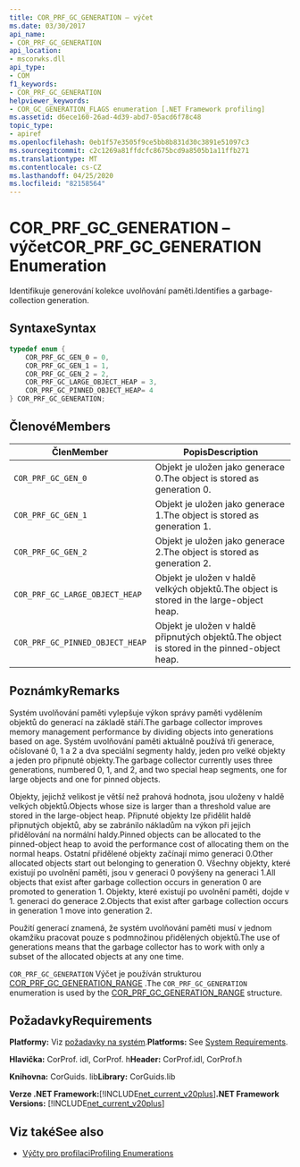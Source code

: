```yaml
---
title: COR_PRF_GC_GENERATION – výčet
ms.date: 03/30/2017
api_name:
- COR_PRF_GC_GENERATION
api_location:
- mscorwks.dll
api_type:
- COM
f1_keywords:
- COR_PRF_GC_GENERATION
helpviewer_keywords:
- COR_GC_GENERATION_FLAGS enumeration [.NET Framework profiling]
ms.assetid: d6ece160-26ad-4d39-abd7-05acd6f78c48
topic_type:
- apiref
ms.openlocfilehash: 0eb1f57e3505f9ce5bb8b831d30c3891e51097c3
ms.sourcegitcommit: c2c1269a81ffdcfc8675bcd9a8505b1a11ffb271
ms.translationtype: MT
ms.contentlocale: cs-CZ
ms.lasthandoff: 04/25/2020
ms.locfileid: "82158564"
---
```

# <a name="cor_prf_gc_generation-enumeration"></a><span data-ttu-id="1af21-102">COR_PRF_GC_GENERATION – výčet</span><span class="sxs-lookup"><span data-stu-id="1af21-102">COR_PRF_GC_GENERATION Enumeration</span></span>
<span data-ttu-id="1af21-103">Identifikuje generování kolekce uvolňování paměti.</span><span class="sxs-lookup"><span data-stu-id="1af21-103">Identifies a garbage-collection generation.</span></span>  
  
## <a name="syntax"></a><span data-ttu-id="1af21-104">Syntaxe</span><span class="sxs-lookup"><span data-stu-id="1af21-104">Syntax</span></span>  
  
```cpp  
typedef enum {  
    COR_PRF_GC_GEN_0 = 0,  
    COR_PRF_GC_GEN_1 = 1,  
    COR_PRF_GC_GEN_2 = 2,  
    COR_PRF_GC_LARGE_OBJECT_HEAP = 3,
    COR_PRF_GC_PINNED_OBJECT_HEAP= 4
} COR_PRF_GC_GENERATION;  
```  
  
## <a name="members"></a><span data-ttu-id="1af21-105">Členové</span><span class="sxs-lookup"><span data-stu-id="1af21-105">Members</span></span>  
  
|<span data-ttu-id="1af21-106">Člen</span><span class="sxs-lookup"><span data-stu-id="1af21-106">Member</span></span>|<span data-ttu-id="1af21-107">Popis</span><span class="sxs-lookup"><span data-stu-id="1af21-107">Description</span></span>|  
|------------|-----------------|  
|`COR_PRF_GC_GEN_0`|<span data-ttu-id="1af21-108">Objekt je uložen jako generace 0.</span><span class="sxs-lookup"><span data-stu-id="1af21-108">The object is stored as generation 0.</span></span>|  
|`COR_PRF_GC_GEN_1`|<span data-ttu-id="1af21-109">Objekt je uložen jako generace 1.</span><span class="sxs-lookup"><span data-stu-id="1af21-109">The object is stored as generation 1.</span></span>|  
|`COR_PRF_GC_GEN_2`|<span data-ttu-id="1af21-110">Objekt je uložen jako generace 2.</span><span class="sxs-lookup"><span data-stu-id="1af21-110">The object is stored as generation 2.</span></span>|  
|`COR_PRF_GC_LARGE_OBJECT_HEAP`|<span data-ttu-id="1af21-111">Objekt je uložen v haldě velkých objektů.</span><span class="sxs-lookup"><span data-stu-id="1af21-111">The object is stored in the large-object heap.</span></span>|  
|`COR_PRF_GC_PINNED_OBJECT_HEAP`|<span data-ttu-id="1af21-112">Objekt je uložen v haldě připnutých objektů.</span><span class="sxs-lookup"><span data-stu-id="1af21-112">The object is stored in the pinned-object heap.</span></span>|  
  
## <a name="remarks"></a><span data-ttu-id="1af21-113">Poznámky</span><span class="sxs-lookup"><span data-stu-id="1af21-113">Remarks</span></span>  
 <span data-ttu-id="1af21-114">Systém uvolňování paměti vylepšuje výkon správy paměti vydělením objektů do generací na základě stáří.</span><span class="sxs-lookup"><span data-stu-id="1af21-114">The garbage collector improves memory management performance by dividing objects into generations based on age.</span></span> <span data-ttu-id="1af21-115">Systém uvolňování paměti aktuálně používá tři generace, očíslované 0, 1 a 2 a dva speciální segmenty haldy, jeden pro velké objekty a jeden pro připnuté objekty.</span><span class="sxs-lookup"><span data-stu-id="1af21-115">The garbage collector currently uses three generations, numbered 0, 1, and 2, and two special heap segments, one for large objects and one for pinned objects.</span></span>
  
 <span data-ttu-id="1af21-116">Objekty, jejichž velikost je větší než prahová hodnota, jsou uloženy v haldě velkých objektů.</span><span class="sxs-lookup"><span data-stu-id="1af21-116">Objects whose size is larger than a threshold value are stored in the large-object heap.</span></span> <span data-ttu-id="1af21-117">Připnuté objekty lze přidělit haldě připnutých objektů, aby se zabránilo nákladům na výkon při jejich přidělování na normální haldy.</span><span class="sxs-lookup"><span data-stu-id="1af21-117">Pinned objects can be allocated to the pinned-object heap to avoid the performance cost of allocating them on the normal heaps.</span></span> <span data-ttu-id="1af21-118">Ostatní přidělené objekty začínají mimo generaci 0.</span><span class="sxs-lookup"><span data-stu-id="1af21-118">Other allocated objects start out belonging to generation 0.</span></span> <span data-ttu-id="1af21-119">Všechny objekty, které existují po uvolnění paměti, jsou v generaci 0 povýšeny na generaci 1.</span><span class="sxs-lookup"><span data-stu-id="1af21-119">All objects that exist after garbage collection occurs in generation 0 are promoted to generation 1.</span></span> <span data-ttu-id="1af21-120">Objekty, které existují po uvolnění paměti, dojde v 1. generaci do generace 2.</span><span class="sxs-lookup"><span data-stu-id="1af21-120">Objects that exist after garbage collection occurs in generation 1 move into generation 2.</span></span>  
  
 <span data-ttu-id="1af21-121">Použití generací znamená, že systém uvolňování paměti musí v jednom okamžiku pracovat pouze s podmnožinou přidělených objektů.</span><span class="sxs-lookup"><span data-stu-id="1af21-121">The use of generations means that the garbage collector has to work with only a subset of the allocated objects at any one time.</span></span>  
  
 <span data-ttu-id="1af21-122">`COR_PRF_GC_GENERATION` Výčet je používán strukturou [COR_PRF_GC_GENERATION_RANGE](cor-prf-gc-generation-range-structure.md) .</span><span class="sxs-lookup"><span data-stu-id="1af21-122">The `COR_PRF_GC_GENERATION` enumeration is used by the [COR_PRF_GC_GENERATION_RANGE](cor-prf-gc-generation-range-structure.md) structure.</span></span>  
  
## <a name="requirements"></a><span data-ttu-id="1af21-123">Požadavky</span><span class="sxs-lookup"><span data-stu-id="1af21-123">Requirements</span></span>  
 <span data-ttu-id="1af21-124">**Platformy:** Viz [požadavky na systém](../../../../docs/framework/get-started/system-requirements.md).</span><span class="sxs-lookup"><span data-stu-id="1af21-124">**Platforms:** See [System Requirements](../../../../docs/framework/get-started/system-requirements.md).</span></span>  
  
 <span data-ttu-id="1af21-125">**Hlavička:** CorProf. idl, CorProf. h</span><span class="sxs-lookup"><span data-stu-id="1af21-125">**Header:** CorProf.idl, CorProf.h</span></span>  
  
 <span data-ttu-id="1af21-126">**Knihovna:** CorGuids. lib</span><span class="sxs-lookup"><span data-stu-id="1af21-126">**Library:** CorGuids.lib</span></span>  
  
 <span data-ttu-id="1af21-127">**Verze .NET Framework:**[!INCLUDE[net_current_v20plus](../../../../includes/net-current-v20plus-md.md)]</span><span class="sxs-lookup"><span data-stu-id="1af21-127">**.NET Framework Versions:** [!INCLUDE[net_current_v20plus](../../../../includes/net-current-v20plus-md.md)]</span></span>  
  
## <a name="see-also"></a><span data-ttu-id="1af21-128">Viz také</span><span class="sxs-lookup"><span data-stu-id="1af21-128">See also</span></span>

- [<span data-ttu-id="1af21-129">Výčty pro profilaci</span><span class="sxs-lookup"><span data-stu-id="1af21-129">Profiling Enumerations</span></span>](profiling-enumerations.md)
